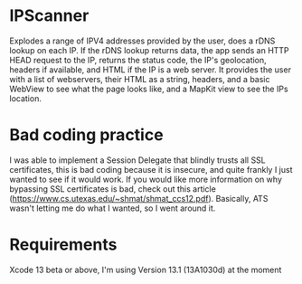 # IPScanner
Explodes a range of IPV4 addresses provided by the user, does a rDNS lookup on each IP. If the rDNS lookup returns data, the app sends an HTTP HEAD request to the IP, returns the status code, the IP's geolocation, headers if available, and HTML if the IP is a web server. It provides the user with a list of webservers, their HTML as a string, headers, and a basic WebView to see what the page looks like, and a MapKit view to see the IPs location.

# Bad coding practice
I was able to implement a Session Delegate that blindly trusts all SSL certificates, this is bad coding because it is insecure, and quite frankly I just wanted to see if it would work. If you would like more information on why bypassing SSL certificates is bad, check out this article (https://www.cs.utexas.edu/~shmat/shmat_ccs12.pdf). Basically, ATS wasn't letting me do what I wanted, so I went around it.

# Requirements
Xcode 13 beta or above, I'm using Version 13.1 (13A1030d) at the moment
